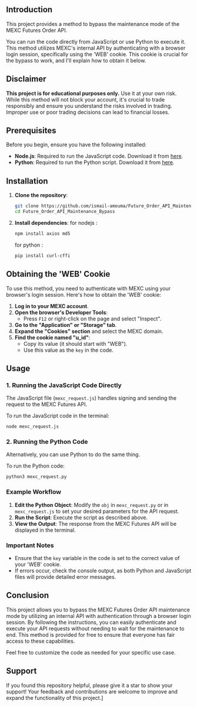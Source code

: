 ## Introduction

This project provides a method to bypass the maintenance mode of the MEXC Futures Order API. 

You can run the code directly from JavaScript or use Python to execute it. This method utilizes MEXC's internal API by authenticating with a browser login session, specifically using the 'WEB' cookie. This cookie is crucial for the bypass to work, and I'll explain how to obtain it below.

## Disclaimer

**This project is for educational purposes only.** Use it at your own risk. While this method will not block your account, it's crucial to trade responsibly and ensure you understand the risks involved in trading. Improper use or poor trading decisions can lead to financial losses.

## Prerequisites

Before you begin, ensure you have the following installed:

- **Node.js**: Required to run the JavaScript code. Download it from [here](https://nodejs.org/).
- **Python**: Required to run the Python script. Download it from [here](https://www.python.org/).

## Installation

1. **Clone the repository**:
   ```bash
   git clone https://github.com/ismail-amouma/Future_Order_API_Maintenance_Bypass
   cd Future_Order_API_Maintenance_Bypass
   ```

2. **Install dependencies**:
   for nodejs :
   ```bash
   npm install axios md5
   ```
   for python :
      ```bash
   pip install curl-cffi
   ```


## Obtaining the 'WEB' Cookie

To use this method, you need to authenticate with MEXC using your browser's login session. Here's how to obtain the 'WEB' cookie:

1. **Log in to your MEXC account**.
2. **Open the browser's Developer Tools**:
   - Press `F12` or right-click on the page and select "Inspect".
3. **Go to the "Application" or "Storage" tab**.
4. **Expand the "Cookies" section** and select the MEXC domain.
5. **Find the cookie named "u_id"**:
   - Copy its value (it should start with "WEB").
   - Use this value as the `key` in the code.

## Usage

### 1. Running the JavaScript Code Directly

The JavaScript file (`mexc_request.js`) handles signing and sending the request to the MEXC Futures API.

To run the JavaScript code in the terminal:

```bash
node mexc_request.js 
```

### 2. Running the Python Code

Alternatively, you can use Python to do the same thing.

To run the Python code:

```bash
python3 mexc_request.py
```


### Example Workflow

1. **Edit the Python Object**: Modify the `obj` in `mexc_request.py` or in `mexc_request.js` to set your desired parameters for the API request.
2. **Run the  Script**: Execute the  script as described above.
3. **View the Output**: The response from the MEXC Futures API will be displayed in the terminal.

### Important Notes

- Ensure that the `key` variable in the code is set to the correct value of your 'WEB' cookie.
- If errors occur, check the console output, as both Python and JavaScript files will provide detailed error messages.

## Conclusion

This project allows you to bypass the MEXC Futures Order API maintenance mode by utilizing an internal API with authentication through a browser login session. By following the instructions, you can easily authenticate and execute your API requests without needing to wait for the maintenance to end. This method is provided for free to ensure that everyone has fair access to these capabilities.

Feel free to customize the code as needed for your specific use case.

## Support

If you found this repository helpful, please give it a star to show your support! Your feedback and contributions are welcome to improve and expand the functionality of this project.]
